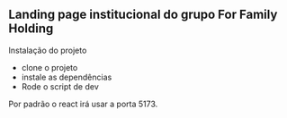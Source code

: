 ## Landing page institucional do grupo For Family Holding

Instalação do projeto
* clone o projeto
* instale as dependências
* Rode o script de dev

Por padrão o react irá usar a porta 5173.
